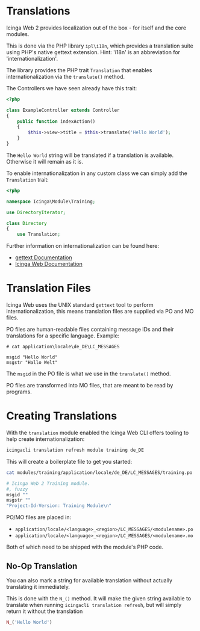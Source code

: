 # Translations

Icinga Web 2 provides localization out of the box - for itself and the core modules.

This is done via the PHP library `ipl\i18n`, which provides a translation suite using PHP's native gettext extension. Hint: 'i18n' is an abbreviation for 'internationalization'.

The library provides the PHP trait `Translation` that enables internationalization via the `translate()` method.

The Controllers we have seen already have this trait:

```php
<?php

class ExampleController extends Controller
{
    public function indexAction()
    {
        $this->view->title = $this->translate('Hello World');
    }
}
```

The `Hello World` string will be translated if a translation is available.
Otherwise it will remain as it is.

To enable internationalization in any custom class we can simply add the `Translation` trait:

```php
<?php

namespace Icinga\Module\Training;

use DirectoryIterator;

class Directory
{
    use Translation;
```

Further information on internationalization can be found here:

* [gettext Documentation](https://www.gnu.org/software/gettext/)
* [Icinga Web Documentation](https://icinga.com/docs/icinga-web/latest/modules/translation/doc/03-Translation)

# Translation Files

Icinga Web uses the UNIX standard `gettext` tool to perform internationalization, this means translation files are supplied via PO and MO files.

PO files are human-readable files containing message IDs and their translations for a specific language. Example:

```
# cat application\locale\de_DE\LC_MESSAGES

msgid "Hello World"
msgstr "Hallo Welt"
```

The `msgid` in the PO file is what we use in the `translate()` method.

PO files are transformed into MO files, that are meant to be read by programs.

# Creating Translations

With the `translation` module enabled the Icinga Web CLI offers tooling to help create internationalization:

```bash
icingacli translation refresh module training de_DE
```

This will create a boilerplate file to get you started:

```bash
cat modules/training/application/locale/de_DE/LC_MESSAGES/training.po

# Icinga Web 2 Training module.
#, fuzzy
msgid ""
msgstr ""
"Project-Id-Version: Training Module\n"
```

PO/MO files are placed in:

* `application/locale/<language>_<region>/LC_MESSAGES/<modulename>.po`
* `application/locale/<language>_<region>/LC_MESSAGES/<modulename>.mo`

Both of which need to be shipped with the module's PHP code.

## No-Op Translation

You can also mark a string for available translation without actually translating it immediately.

This is done with the `N_()` method. It will make the given string available to translate when running `icingacli translation refresh`, but will simply return it without the translation

```php
N_('Hello World')
```
